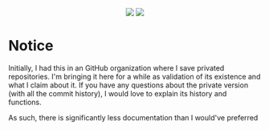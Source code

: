 <div align="center">

![](https://img.shields.io/github/license/wusteven815/card-utils)
![](https://img.shields.io/badge/discord%20servers-315-6e85d2)

</div>

# Notice

Initially, I had this in an GitHub organization where I save privated repositories. I'm bringing it here for a while as validation of its existence and what I claim about it. If you have any questions about the private version (with all the commit history), I would love to explain its history and functions.

As such, there is significantly less documentation than I would've preferred
